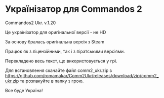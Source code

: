 # Українізатор для Commandos 2
Commandos2 Ukr. v.1.20

Це українізатор для оригінальної версії - не HD

За основу бралась оригінальна версія з Steam

Працює як з ліцензійними, так і з піратськими версіями.

Перекладено весь текст, що використовується у грі.

Для встановлення скачайте файл comm2_ukr.zip з https://github.com/romamakar/Comm2Ukr/releases/download/zip/comm2_ukr.zip та розпакуйте в папку з грою.

Все буде Україна!
